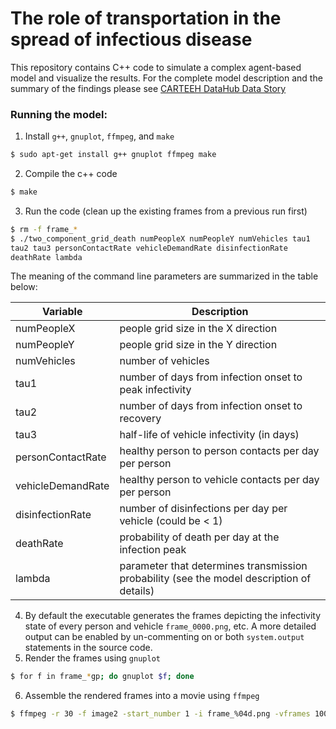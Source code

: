 # The role of transportation in the spread of infectious disease

This repository contains C++ code to simulate a complex agent-based
model and visualize the results.  For the complete model description
and the summary of the findings please see [CARTEEH DataHub Data Story](https://carteehdata.org/library/document/the-role-of-transportatio-d7a7)

### Running the model:
1. Install `g++`, `gnuplot`, `ffmpeg`, and `make`
```bash
$ sudo apt-get install g++ gnuplot ffmpeg make
```
2. Compile the c++ code
```bash
$ make
```
3. Run the code (clean up the existing frames from a previous run first)
```bash
$ rm -f frame_*
$ ./two_component_grid_death numPeopleX numPeopleY numVehicles tau1
tau2 tau3 personContactRate vehicleDemandRate disinfectionRate
deathRate lambda
```
The meaning of the command line parameters are summarized in the table
below:

| Variable | Description |
| --- | --- |
| numPeopleX | people grid size in the X direction |
| numPeopleY | people grid size in the Y direction |
| numVehicles | number of vehicles |
| tau1 | number of days from infection onset to peak infectivity |
| tau2 | number of days from infection onset to recovery |
| tau3 | half-life of vehicle infectivity (in days) |
| personContactRate | healthy person to person contacts per day per person |
| vehicleDemandRate | healthy person to vehicle contacts per day per person |
| disinfectionRate | number of disinfections per day per vehicle (could be < 1) |
| deathRate | probability of death per day at the infection peak |
| lambda | parameter that determines transmission probability (see the model description of details) |
4. By default the executable generates the frames depicting the
   infectivity state of every person and vehicle `frame_0000.png`,
   etc.  A more detailed output can be enabled by un-commenting on or
   both `system.output` statements in the source code.
5. Render the frames using `gnuplot`
```bash
$ for f in frame_*gp; do gnuplot $f; done
```
6. Assemble the rendered frames into a movie using `ffmpeg`
```bash
$ ffmpeg -r 30 -f image2 -start_number 1 -i frame_%04d.png -vframes 1000 -vcodec libx264 -crf 25 -pix_fmt yuv420p epidemic.mp4
```

